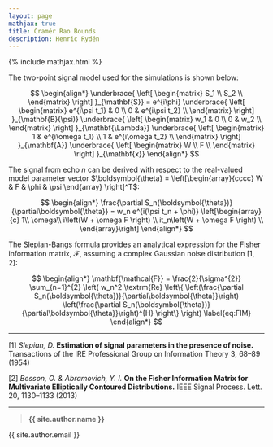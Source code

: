 ```yaml
---
layout: page
mathjax: true
title: Cramér Rao Bounds
description: Henric Rydén
---
```

{% include mathjax.html %}

The two-point signal model used for the simulations is shown below:

$$
\begin{align*}
\underbrace{
    \left[
    \begin{matrix}
    S_1 \\
    S_2 \\
    \end{matrix}
    \right]
    }_{\mathbf{S}}
    =
    e^{i\phi}
    \underbrace{
    \left[
    \begin{matrix}
    e^{i\psi t_1} & 0 \\
    0 & e^{i\psi t_2} \\
    \end{matrix}
    \right]
    }_{\mathbf{B}(\psi)}
    \underbrace{
    \left[
    \begin{matrix}
    w_1 & 0 \\
    0 & w_2 \\
    \end{matrix}
    \right]
    }_{\mathbf{\Lambda}}
    \underbrace{
    \left[
    \begin{matrix}
    1 & e^{i\omega t_1} \\
    1 & e^{i\omega t_2} \\
    \end{matrix}
    \right]
    }_{\mathbf{A}}
    \underbrace{
    \left[
    \begin{matrix}
    W \\
    F \\
    \end{matrix}
    \right]
    }_{\mathbf{x}}
\end{align*}
$$

The signal from echo $n$ can be derived with respect to the real-valued model parameter vector $\boldsymbol{\theta} = \left[\begin{array}{cccc} W & F & \phi & \psi \end{array} \right]^T$:

$$
\begin{align*}
\frac{\partial S_n(\boldsymbol{\theta})}{\partial\boldsymbol{\theta}}
 = w_n e^{i(\psi t_n + \phi)}
\left[\begin{array}{c}
        1\\
        \omega\\
        i\left(W + \omega F \right)  \\
        it_n\left(W + \omega F \right)  \\
\end{array}\right]
\end{align*}
$$

The Slepian-Bangs formula provides an analytical expression for the Fisher information matrix, $\mathbf{\mathcal{F}}$, assuming a complex Gaussian noise distribution [1, 2]:

$$
\begin{align*}
    \mathbf{\mathcal{F}} 
    =
    \frac{2}{\sigma^{2}}
    \sum_{n=1}^{2} 
        \left( w_n^2 \textrm{Re}
            \left\{
                \left(\frac{\partial S_n(\boldsymbol{\theta})}{\partial\boldsymbol{\theta}}\right)
                \left(\frac{\partial S_n(\boldsymbol{\theta})}{\partial\boldsymbol{\theta}}\right)^{H}
            \right\}
        \right) 
    \label{eq:FIM}
\end{align*}
$$

-----
[1] *Slepian, D.* **Estimation of signal parameters in the presence of noise.** Transactions of the IRE Professional Group on Information Theory 3, 68–89 (1954)

[2] *Besson, O. & Abramovich, Y. I.* **On the Fisher Information Matrix for Multivariate Elliptically Contoured Distributions.** IEEE Signal Process. Lett. 20, 1130–1133 (2013)

-----
> **{{ site.author.name }}**
>
{{ site.author.email }}
